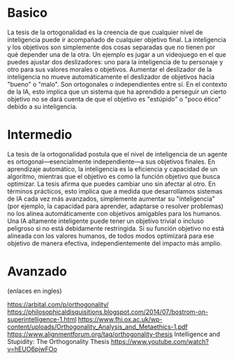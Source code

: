 # Basico

La tesis de la ortogonalidad es la creencia de que cualquier nivel de inteligencia puede ir acompañado de cualquier objetivo final. La inteligencia y los objetivos son simplemente dos cosas separadas que no tienen por qué depender una de la otra. Un ejemplo es jugar a un videojuego en el que puedes ajustar dos deslizadores: uno para la inteligencia de tu personaje y otro para sus valores morales o objetivos. Aumentar el deslizador de la inteligencia no mueve automáticamente el deslizador de objetivos hacia "bueno" o "malo". Son ortogonales o independientes entre sí. En el contexto de la IA, esto implica que un sistema que ha aprendido a perseguir un cierto objetivo no se dará cuenta de que el objetivo es "estúpido" o "poco ético" debido a su inteligencia.

# Intermedio

La tesis de la ortogonalidad postula que el nivel de inteligencia de un agente es ortogonal—esencialmente independiente—a sus objetivos finales. En aprendizaje automático, la inteligencia es la eficiencia y capacidad de un algoritmo, mientras que el objetivo es como la función objetivo que busca optimizar. La tesis afirma que puedes cambiar uno sin afectar al otro.
En términos prácticos, esto implica que a medida que desarrollamos sistemas de IA cada vez más avanzados, simplemente aumentar su "inteligencia" (por ejemplo, la capacidad para aprender, adaptarse o resolver problemas) no los alinea automáticamente con objetivos amigables para los humanos. Una IA altamente inteligente puede tener un objetivo trivial o incluso peligroso si no está debidamente restringida. Si su función objetivo no está alineada con los valores humanos, de todos modos optimizará para ese objetivo de manera efectiva, independientemente del impacto más amplio.

# Avanzado

(enlaces en ingles)

https://arbital.com/p/orthogonality/  
https://philosophicaldisquisitions.blogspot.com/2014/07/bostrom-on-superintelligence-1.html 
https://www.fhi.ox.ac.uk/wp-content/uploads/Orthogonality_Analysis_and_Metaethics-1.pdf 
https://www.alignmentforum.org/tag/orthogonality-thesis 
Intelligence and Stupidity: The Orthogonality Thesis https://www.youtube.com/watch?v=hEUO6pjwFOo 